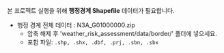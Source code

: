 본 프로젝트 실행을 위해 **행정경계 Shapefile** 데이터가 필요합니다.

- 행정 경계 전체 데이터 : N3A_G01000000.zip
    - 압축 해제 후 'weather_risk_assessment/data/border/' 폴더에 넣으세요.
    - 포함 파일: `.shp, .shx, .dbf, .prj, .sbn, .sbx`